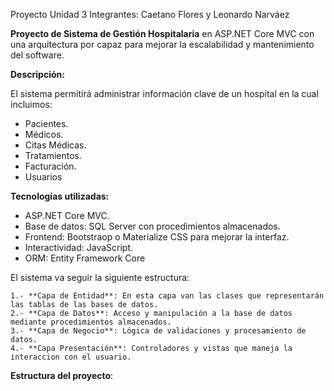 Proyecto Unidad 3
Integrantes: Caetano Flores y Leonardo Narváez

**Proyecto de Sistema de Gestión Hospitalaria** en ASP.NET Core MVC con una arquitectura por capaz para mejorar la escalabilidad y mantenimiento del software.

**Descripción:** 

El sistema permitirá administrar información clave de un hospital en la cual incluimos:
-   Pacientes.
-   Médicos.
-   Citas Médicas.
-   Tratamientos.
-   Facturación.
-   Usuarios

**Tecnologías utilizadas:**
-   ASP.NET Core MVC.
-   Base de datos: SQL Server con procedimientos almacenados.
-   Frontend: Bootstraop o Materialize CSS para mejorar la interfaz.
-   Interactividad: JavaScript.
-   ORM: Entity Framework Core

El sistema va seguir la siguiente estructura:

    1.- **Capa de Entidad**: En esta capa van las clases que representarán las tablas de las bases de datos.
    2.- **Capa de Datos**: Acceso y manipulación a la base de datos mediante procedimientos almacenados.
    3.- **Capa de Negocio**: Lógica de validaciones y procesamiento de datos.
    4.- **Capa Presentación**: Controladores y vistas que maneja la interaccion con el usuario.

**Estructura del proyecto**:
